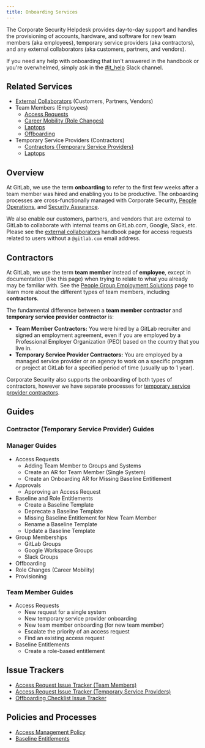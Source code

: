 ```yaml
---
title: Onboarding Services
---
```


The Corporate Security Helpdesk provides day-to-day support and handles the provisioning of accounts, hardware, and software for new team members (aka employees), temporary service providers (aka contractors), and any external collaborators (aka customers, partners, and vendors).

If you need any help with onboarding that isn't answered in the handbook or you're overwhelmed, simply ask in the [#it_help](https://gitlab.enterprise.slack.com/archives/CK4EQH50E) Slack channel.

## Related Services

- [External Collaborators](/handbook/security/corporate/services/external-collaborators) (Customers, Partners, Vendors)
- Team Members (Employees)
  - [Access Requests](/handbook/security/corporate/services/access-requests)
  - [Career Mobility (Role Changes)](/handbook/security/corporate/services/role-changes)
  - [Laptops](/handbook/security/corporate/services/laptops)
  - [Offboarding](/handbook/security/corporate/services/offboarding)
- Temporary Service Providers (Contractors)
  - [Contractors (Temporary Service Providers)](/handbook/security/corporate/services/temporary-users)
  - [Laptops](/handbook/security/corporate/services/temporary-users/laptops)

## Overview

At GitLab, we use the term **onboarding** to refer to the first few weeks after a team member was hired and enabling you to be productive. The onboarding processes are cross-functionally managed with Corporate Security, [People Operations](https://handbook.gitlab.com/handbook/people-group/general-onboarding/), and [Security Assurance](https://handbook.gitlab.com/handbook/security/security-assurance/).

We also enable our customers, partners, and vendors that are external to GitLab to collaborate with internal teams on GitLab.com, Google, Slack, etc. Please see the [external collaborators](/handbook/security/corporate/services/external-collaborators) handbook page for access requests related to users without a `@gitlab.com` email address.

## Contractors

At GitLab, we use the term **team member** instead of **employee**, except in documentation (like this page) when trying to relate to what you already may be familiar with. See the [People Group Employment Solutions](https://handbook.gitlab.com/handbook/people-group/employment-solutions/#team-member-types-at-gitlab) page to learn more about the different types of team members, including **contractors**.

The fundamental difference between a **team member contractor** and **temporary service provider contractor** is:

- **Team Member Contractors:** You were hired by a GitLab recruiter and signed an employment agreement, even if you are employed by a Professional Employer Organization (PEO) based on the country that you live in.
- **Temporary Service Provider Contractors:** You are employed by a managed service provider or an agency to work on a specific program or project at GitLab for a specified period of time (usually up to 1 year).

Corporate Security also supports the onboarding of both types of contractors, however we have separate processes for [temporary service provider contractors](/handbook/security/corporate/services/temporary-users).

## Guides

### Contractor (Temporary Service Provider) Guides

### Manager Guides

- Access Requests
  - Adding Team Member to Groups and Systems
  - Create an AR for Team Member (Single System)
  - Create an Onboarding AR for Missing Baseline Entitlement
- Approvals
  - Approving an Access Request
- Baseline and Role Entitlements
  - Create a Baseline Template
  - Deprecate a Baseline Template
  - Missing Baseline Entitlement for New Team Member
  - Rename a Baseline Template
  - Update a Baseline Template
- Group Memberships
  - GitLab Groups
  - Google Workspace Groups
  - Slack Groups
- Offboarding
- Role Changes (Career Mobility)
- Provisioning

### Team Member Guides

- Access Requests
  - New request for a single system
  - New temporary service provider onboarding
  - New team member onboarding (for new team member)
  - Escalate the priority of an access request
  - Find an existing access request
- Baseline Entitlements
  - Create a role-based entitlement

## Issue Trackers

- [Access Request Issue Tracker (Team Members)](https://gitlab.com/gitlab-com/team-member-epics/access-requests/-/issues)
- [Access Request Issue Tracker (Temporary Service Providers)](https://gitlab.com/gitlab-com/temporary-service-providers/lifecycle/-/issues)
- [Offboarding Checklist Issue Tracker](https://gitlab.com/gitlab-com/team-member-epics/employment/-/issues/?sort=created_date&state=opened&label_name%5B%5D=offboarding&first_page_size=20)

## Policies and Processes

- [Access Management Policy](/handbook/security/access-management-policy/)
- [Baseline Entitlements](https://internal.gitlab.com/handbook/it/end-user-services/access-request/baseline-entitlements/)
